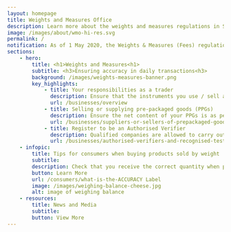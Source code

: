 ```yaml
---
layout: homepage
title: Weights and Measures Office
description: Learn more about the weights and measures regulations in Singapore.
image: /images/about/wmo-hi-res.svg
permalink: /
notification: As of 1 May 2020, the Weights & Measures (Fees) regulations have been revised to reflect the lowered costs of verifying weighing and measuring instruments. To learn more, click <a href= "/news-and-media/circulars/changes-to-the-weights-and-measures-fee"> here</a>.
sections:
    - hero:
        title: <h1>Weights and Measures<h1>
        subtitle: <h3>Ensuring accuracy in daily transactions<h3>
        background: /images/weights-measures-banner.png
        key_highlights:
            - title: Your responsibilities as a trader
              description: Ensure that the instruments you use / sell are registered with the Weights and Measures Office and fit for trade use.
              url: /businesses/overview
            - title: Selling or supplying pre-packaged goods (PPGs)
              description: Ensure the net content of your PPGs is as per stated on the package or label.
              url: /businesses/suppliers-or-sellers-of-prepackaged-goods
            - title: Register to be an Authorised Verifier
              description: Qualified companies are allowed to carry out the verification of weighing and measuring instruments for trade use.
              url: /businesses/authorised-verifiers-and-recognised-testing-laboratories
    - infopic:
        title: Tips for consumers when buying products sold by weight
        subtitle: 
        description: Check that you receive the correct quantity when purchasing good sold by weight.
        button: Learn More
        url: /consumers/what-is-the-ACCURACY Label
        image: /images/weighing-balance-cheese.jpg
        alt: image of weighing balance
    - resources:
        title: News and Media
        subtitle:
        button: View More
---
```


